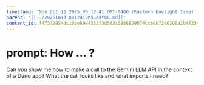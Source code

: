 ```yaml
---
timestamp: 'Mon Oct 13 2025 00:12:41 GMT-0400 (Eastern Daylight Time)'
parent: '[[../20251013_001241.d55aaf06.md]]'
content_id: f47372954dc10beb9e4332f3d5d3a5686839574cc69b7246208a2b4f234f898f
---
```


# prompt: How ... ?

Can you show me how to make a call to the Gemini LLM API in the context of a Deno app? What the call looks like and what imports I need?
